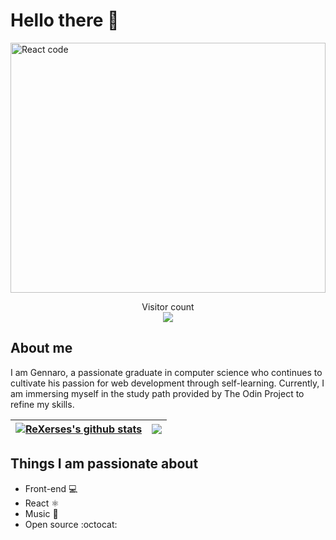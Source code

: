 # Hello there :movie_camera:

<img src="https://images.pexels.com/photos/4164418/pexels-photo-4164418.jpeg" height=400px width=100% alt="React code">

<p align="center"> 
  Visitor count<br>
  <img src="https://profile-counter.glitch.me/ReXerses/count.svg" />
</p>

## About me

I am Gennaro, a passionate graduate in computer science who continues to cultivate his passion for web development through self-learning. Currently, I am immersing myself in the study path provided by The Odin Project to refine my skills.


| <a href="https://github.com/ReXerses/github-readme-stats"><img align="center" src="https://github-readme-stats.vercel.app/api?username=ReXerses&show_icons=true&include_all_commits=true&theme=buefy&hide_border=true" alt="ReXerses's github stats" /></a> | <a href="https://github.com/ReXerses/github-readme-stats"><img align="center" src="https://github-readme-stats.vercel.app/api/top-langs/?username=ReXerses&layout=compact&theme=buefy&hide_border=true" /></a> |
| ------------- | ------------- |


## Things I am passionate about

- Front-end :computer:
- React ⚛️
- Music :minidisc:
- Open source :octocat:
